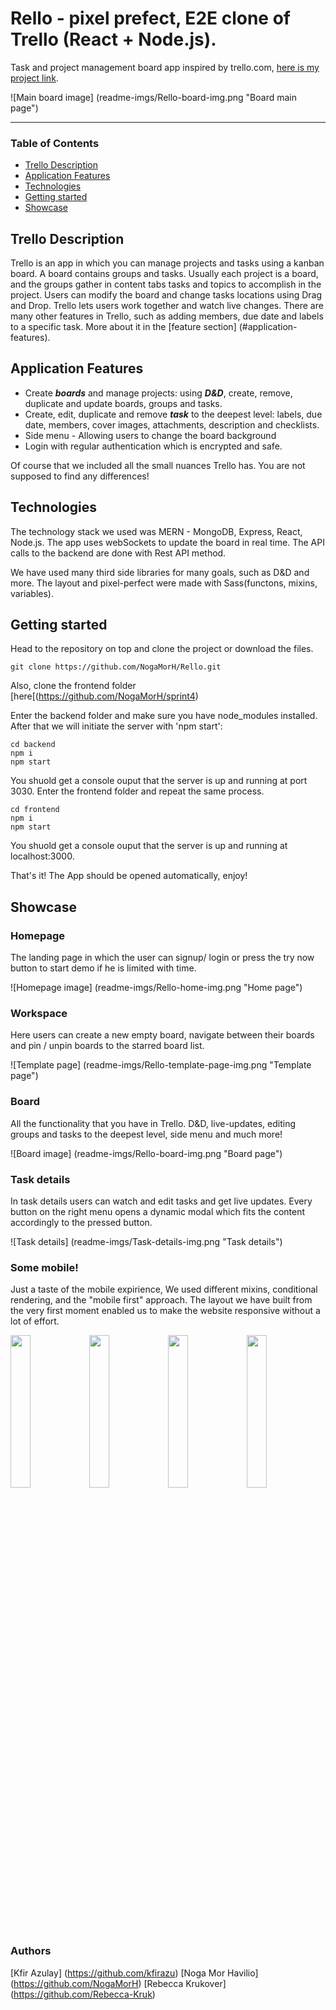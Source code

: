 # Rello - pixel prefect, E2E clone of Trello (React + Node.js).

Task and project management board app inspired by trello.com, [here is my project link](https://rello.onrender.com/ "Rello link").

![Main board image] (readme-imgs/Rello-board-img.png "Board main page")
___

### Table of Contents
- [Trello Description](#trello-description)
- [Application Features](#application-features)
- [Technologies](#technologies)
- [Getting started](#getting-started)
- [Showcase](#showcase)

## Trello Description

Trello is an app in which you can manage projects and tasks using a kanban board.
A board contains groups and tasks. Usually each project is a board, and the groups gather in content tabs tasks and topics to accomplish in the project.
Users can modify the board and change tasks locations using Drag and Drop.
Trello lets users work together and watch live changes. There are many other features in Trello,
such as adding members, due date and labels to a specific task. More about it in the [feature section] (#application-features).

## Application Features

- Create ***boards*** and manage projects: using ***D&D***, create, remove, duplicate and update boards, groups and tasks.
- Create, edit, duplicate and remove ***task*** to the deepest level: labels, due date, members, cover images, attachments, description and checklists.
- Side menu - Allowing users to change the board background
- Login with regular authentication which is encrypted and safe.

Of course that we included all the small nuances Trello has. You are not supposed to find any differences!

## Technologies

The technology stack we used was MERN - MongoDB, Express, React, Node.js.
The app uses webSockets to update the board in real time. The API calls to the backend are done with Rest API method.

We have used many third side libraries for many goals, such as D&D and more. The layout and pixel-perfect were made with Sass(functons, mixins, variables).

## Getting started

Head to the repository on top and clone the project or download the files.

```
git clone https://github.com/NogaMorH/Rello.git
```
Also, clone the frontend folder [here[(https://github.com/NogaMorH/sprint4)

Enter the backend folder and make sure you have node_modules installed. After that we will initiate the server with 'npm start':

```
cd backend
npm i 
npm start
```

You shuold get a console ouput that the server is up and running at port 3030.
Enter the frontend folder and repeat the same process.

```
cd frontend
npm i 
npm start
```

You shuold get a console ouput that the server is up and running at localhost:3000.

That's it! The App should be opened automatically, enjoy!

## Showcase

### Homepage

The landing page in which the user can signup/ login or press the try now button to start demo if he is limited with time.

![Homepage image] (readme-imgs/Rello-home-img.png "Home page")

### Workspace

Here users can create a new empty board, navigate between their boards and pin / unpin boards to the starred board list.

![Template page] (readme-imgs/Rello-template-page-img.png "Template page")

### Board

All the functionality that you have in Trello. D&D, live-updates, editing groups and tasks to the deepest level, side menu and much more!

![Board image] (readme-imgs/Rello-board-img.png "Board page")

### Task details

In task details users can watch and edit tasks and get live updates. Every button on the right menu opens a dynamic modal which fits the content accordingly to the pressed button.

![Task details] (readme-imgs/Task-details-img.png "Task details")

### Some mobile!

Just a taste of the mobile expirience, We used different mixins, conditional rendering, and the "mobile first" approach. 
The layout we have built from the very first moment enabled us to make the website responsive without a lot of effort.

<img src="readme-imgs/mobile-home-page" width="25%" style="float: left"/><img src="readme-imgs/mobile-signin.png" width="25%" style="float: left;"/><img src="readme-imgs/mobile-board.png" width="25%" style="float: left;"/><img src="readme-imgs/mobile-task-details.png" width="25%" style="float: left;"/>

### Authors
[Kfir Azulay] (https://github.com/kfirazu)
[Noga Mor Havilio] (https://github.com/NogaMorH)
[Rebecca Krukover] (https://github.com/Rebecca-Kruk)






